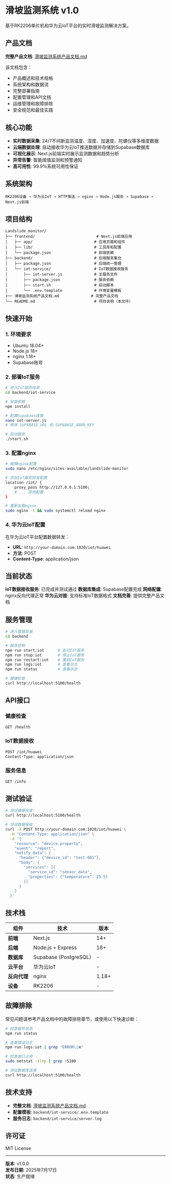 # 滑坡监测系统 v1.0

基于RK2206单片机和华为云IoT平台的实时滑坡监测解决方案。

## 产品文档

**完整产品文档**: [滑坡监测系统产品文档.md](./滑坡监测系统产品文档.md)

该文档包含：
- 产品概述和技术规格
- 系统架构和数据流
- 完整部署指南
- 配置管理和API文档
- 运维管理和故障排除
- 安全规范和最佳实践

## 核心功能

- **实时数据采集**: 24/7不间断监测温度、湿度、加速度、陀螺仪等多维度数据
- **云端数据处理**: 自动接收华为云IoT推送数据并存储到Supabase数据库
- **可视化展示**: Next.js前端实时展示监测数据和趋势分析
- **异常告警**: 智能阈值监测和预警通知
- **高可用性**: 99.9%系统可用性保证

## 系统架构

```
RK2206设备 → 华为云IoT → HTTP推送 → nginx → Node.js服务 → Supabase → Next.js前端
```

## 项目结构

```
Landslide_monitor/
├── frontend/                           # Next.js前端应用
│   ├── app/                           # 应用页面和组件
│   ├── lib/                           # 工具库和配置
│   └── package.json                   # 前端依赖
├── backend/                           # 后端服务集合
│   ├── package.json                   # 后端统一管理
│   └── iot-service/                   # IoT数据接收服务
│       ├── iot-server.js              # 主服务文件
│       ├── package.json               # 服务依赖
│       ├── start.sh                   # 启动脚本
│       └── .env.template              # 环境变量模板
├── 滑坡监测系统产品文档.md              # 完整产品文档
└── README.md                          # 项目说明（本文件）
```

## 快速开始

### 1. 环境要求
- Ubuntu 18.04+
- Node.js 18+
- nginx 1.18+
- Supabase账号

### 2. 部署IoT服务
```bash
# 进入IoT服务目录
cd backend/iot-service

# 安装依赖
npm install

# 配置Supabase连接
nano iot-server.js
# 修改 SUPABASE_URL 和 SUPABASE_ANON_KEY

# 启动服务
./start.sh
```

### 3. 配置nginx
```bash
# 编辑nginx配置
sudo nano /etc/nginx/sites-available/landslide-monitor

# 添加IoT服务转发配置
location /iot/ {
    proxy_pass http://127.0.0.1:5100;
    # ... 其他配置
}

# 重新加载nginx
sudo nginx -t && sudo systemctl reload nginx
```

### 4. 华为云IoT配置
在华为云IoT平台配置数据转发：
- **URL**: `http://your-domain.com:1020/iot/huawei`
- **方法**: POST
- **Content-Type**: application/json

## 当前状态

**IoT数据接收服务**: 已完成并测试通过
**数据库集成**: Supabase配置完成
**网络配置**: nginx反向代理正常
**华为云对接**: 支持标准IoT数据格式
**文档完善**: 提供完整产品文档

## 服务管理

```bash
# 进入管理目录
cd backend

# 服务控制
npm run start:iot      # 启动IoT服务
npm run stop:iot       # 停止IoT服务
npm run restart:iot    # 重启IoT服务
npm run logs:iot       # 查看日志
npm run status         # 查看状态

# 健康检查
curl http://localhost:5100/health
```

## API接口

### 健康检查
```bash
GET /health
```

### IoT数据接收
```bash
POST /iot/huawei
Content-Type: application/json
```

### 服务信息
```bash
GET /info
```

## 测试验证

```bash
# 测试健康检查
curl http://localhost:5100/health

# 测试数据接收
curl -X POST http://your-domain.com:1020/iot/huawei \
  -H "Content-Type: application/json" \
  -d '{
    "resource": "device.property",
    "event": "report",
    "notify_data": {
      "header": {"device_id": "test-001"},
      "body": {
        "services": [{
          "service_id": "sensor_data",
          "properties": {"temperature": 25.5}
        }]
      }
    }
  }'
```

## 技术栈

| 组件 | 技术 | 版本 |
|------|------|------|
| **前端** | Next.js | 14+ |
| **后端** | Node.js + Express | 18+ |
| **数据库** | Supabase (PostgreSQL) | - |
| **云平台** | 华为云IoT | - |
| **反向代理** | nginx | 1.18+ |
| **设备** | RK2206 | - |

## 故障排除

常见问题请参考产品文档中的故障排除章节，或使用以下快速诊断：

```bash
# 检查服务状态
npm run status

# 查看错误日志
npm run logs:iot | grep "ERROR\|❌"

# 检查端口占用
sudo netstat -tlnp | grep :5100

# 测试数据库连接
curl http://localhost:5100/health
```

## 技术支持

- **完整文档**: [滑坡监测系统产品文档.md](./滑坡监测系统产品文档.md)
- **配置模板**: `backend/iot-service/.env.template`
- **服务日志**: `backend/iot-service/server.log`

## 许可证

MIT License

---

**版本**: v1.0.0  
**发布日期**: 2025年7月17日  
**状态**: 生产就绪
